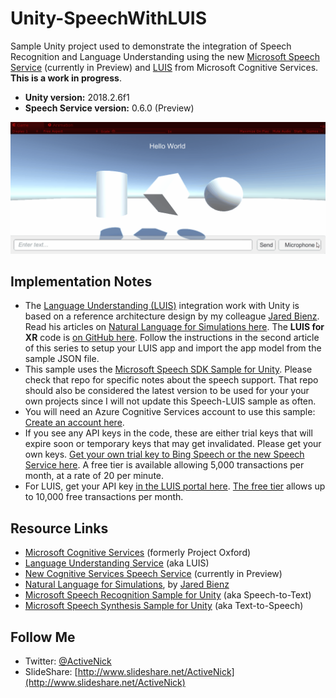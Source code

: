 # Unity-SpeechWithLUIS
Sample Unity project used to demonstrate the integration of Speech Recognition and Language Understanding using the new [Microsoft Speech Service](https://docs.microsoft.com/en-us/azure/cognitive-services/Speech-Service/) (currently in Preview) and [LUIS](https://docs.microsoft.com/en-us/azure/cognitive-services/luis/) from Microsoft Cognitive Services. **This is a work in progress**.

* **Unity version:** 2018.2.6f1
* **Speech Service version:** 0.6.0 (Preview)

![Screenshot](Screenshots/SpeechWithLUIS-Test01.gif)

## Implementation Notes
* The [Language Understanding (LUIS)]((https://docs.microsoft.com/en-us/azure/cognitive-services/luis/)) integration work with Unity is based on a reference architecture design by my colleague [Jared Bienz](https://github.com/jbienzms). Read his articles on [Natural Language for Simulations here](http://aka.ms/mrluis). The **LUIS for XR** code is [on GitHub here](https://github.com/Microsoft/mixedreality-azure-samples/tree/master/Reference-Architecture/Client/MixedReality-Azure-Unity/Assets/MixedRealityAzure/LUIS). Follow the instructions in the second article of this series to setup your LUIS app and import the app model from the sample JSON file. 
* This sample uses the [Microsoft Speech SDK Sample for Unity](https://github.com/ActiveNick/Unity-MS-SpeechSDK). Please check that repo for specific notes about the speech support. That repo should also be considered the latest version to be used for your your own projects since I will not update this Speech-LUIS sample as often.
* You will need an Azure Cognitive Services account to use this sample: [Create an account here](https://docs.microsoft.com/azure/cognitive-services/cognitive-services-apis-create-account).
* If you see any API keys in the code, these are either trial keys that will expire soon or temporary keys that may get invalidated. Please get your own keys. [Get your own trial key to Bing Speech or the new Speech Service here](https://azure.microsoft.com/try/cognitive-services). A free tier is available allowing 5,000 transactions per month, at a rate of 20 per minute.
* For LUIS, get your API key [in the LUIS portal here](https://www.luis.ai). [The free tier](https://azure.microsoft.com/en-us/pricing/details/cognitive-services/language-understanding-intelligent-services/) allows up to 10,000 free transactions per month.

## Resource Links
* [Microsoft Cognitive Services](https://www.microsoft.com/cognitive-services) (formerly Project Oxford)
* [Language Understanding Service](https://docs.microsoft.com/en-us/azure/cognitive-services/luis/) (aka LUIS) 
* [New Cognitive Services Speech Service](https://docs.microsoft.com/en-us/azure/cognitive-services/Speech-Service/) (currently in Preview)
* [Natural Language for Simulations](http://aka.ms/mrluis), by [Jared Bienz](https://github.com/jbienzms)
* [Microsoft Speech Recognition Sample for Unity](https://github.com/ActiveNick/Unity-MS-SpeechSDK) (aka Speech-to-Text)
* [Microsoft Speech Synthesis Sample for Unity](https://github.com/ActiveNick/Unity-Text-to-Speech) (aka Text-to-Speech)

## Follow Me
* Twitter: [@ActiveNick](http://twitter.com/ActiveNick)
* SlideShare: [http://www.slideshare.net/ActiveNick](http://www.slideshare.net/ActiveNick)
